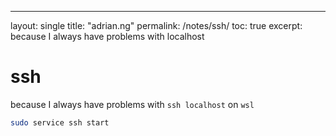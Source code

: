 ---
layout: single
title: "adrian.ng"
permalink: /notes/ssh/
toc: true
excerpt: because I always have problems with localhost

# ssh

because I always have problems with `ssh localhost` on `wsl`
```bash
sudo service ssh start
```